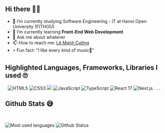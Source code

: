 ## Hi there 🥰😗

- 🔭 I’m currently studying Software Engineering - IT at Hanoi Open University (FITHOU)
- 🌱 I’m currently learning <b>Front-End Web Development</b>
- 💬 Ask me about whatever
- 📫 How to reach me: <a href="https://lemanhjcuongdev.github.io/FAKE-CV/">Lê Mạnh Cường</a>
- ⚡ Fun fact: "I like every kind of music🔀"

## Highlighted Languages, Frameworks, Libraries I used 🙄

<div align="center">
  <img src="https://img.icons8.com/dusk/64/000000/html-5.png" title="HTML5"/>
  <img src="https://img.icons8.com/dusk/64/000000/css3.png" title="CSS3"/>
  <img src="https://img.icons8.com/color/64/null/sass-avatar.png"/>
  <img src="https://img.icons8.com/dusk/64/000000/javascript.png" title="JavaScript"/>
  <img src="https://img.icons8.com/fluency/64/000000/typescript--v2.png" title="TypeScript"/>
  <img src="https://img.icons8.com/dusk/64/000000/react.png" title="React 17"/>
  <img src="https://img.icons8.com/color/64/null/nextjs.png" title="Next.js"/>
  . . .
</div>

## Github Stats 😅

<br>

![Most used languages](https://github-readme-stats.vercel.app/api/top-langs/?username=lemanhjcuongdev&layout=compact&theme=light&langs_count=8)
![Github Status](https://github-readme-stats.vercel.app/api?username=lemanhjcuongdev&show_icons=true&theme=light)
